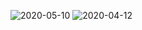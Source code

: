 ![2020-05-10](https://user-images.githubusercontent.com/60235679/81503722-c676ee00-92aa-11ea-9eac-4a6e9f64eafc.png)
![2020-04-12](https://user-images.githubusercontent.com/60235679/79068740-c2958300-7c8e-11ea-88ec-257b81fa8884.png)
